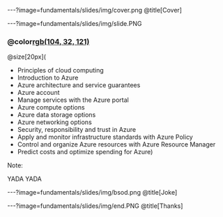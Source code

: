 ---?image=fundamentals/slides/img/cover.png
@title[Cover]

---?image=fundamentals/slides/img/slide.PNG

### @color[rgb(104, 32, 121)](Overview)

@size[20px](
- Principles of cloud computing
- Introduction to Azure
- Azure architecture and service guarantees
- Azure account
- Manage services with the Azure portal
- Azure compute options
- Azure data storage options
- Azure networking options
- Security, responsibility and trust in Azure
- Apply and monitor infrastructure standards with Azure Policy
- Control and organize Azure resources with Azure Resource Manager
- Predict costs and optimize spending for Azure)

Note:

YADA YADA

---?image=fundamentals/slides/img/bsod.png
@title[Joke]

---?image=fundamentals/slides/img/end.PNG
@title[Thanks]